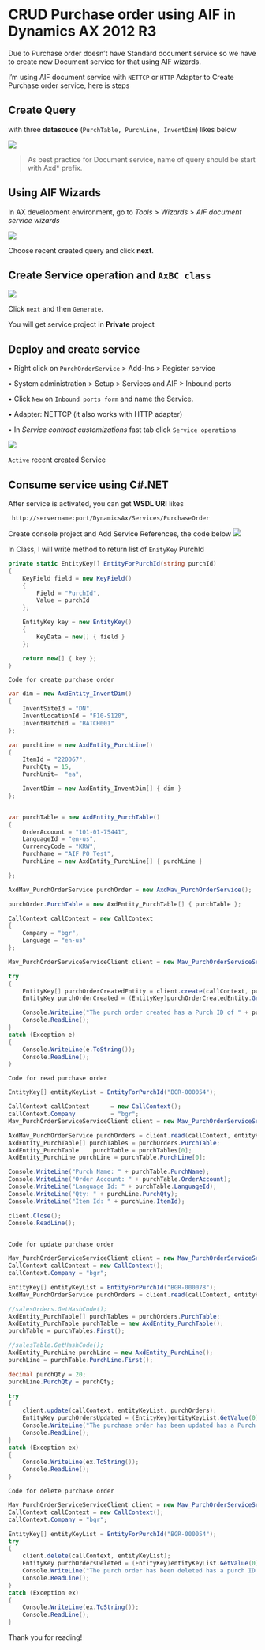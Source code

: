# CRUD Purchase order using AIF in Dynamics AX 2012 R3


Due to Purchase order doesn’t have Standard document service so we have to create new Document service for that using AIF wizards.

I’m using AIF document service with `NETTCP` or `HTTP` Adapter to Create Purchase order service, here is steps

## Create Query 
with three **datasouce** (`PurchTable, PurchLine, InventDim`) likes below

![](/imagesposts/CRUD-Purchase-order-using-AIF-in-Dynamics-AX-2012-R3-01.png)

> As best practice for Document service, name of query should be start with Axd* prefix.

## Using AIF Wizards
In AX development environment, go to *Tools > Wizards > AIF document service wizards*

 ![](/imagesposts/CRUD-Purchase-order-using-AIF-in-Dynamics-AX-2012-R3-02.png)

Choose recent created query and click **next**.

## Create Service operation and `AxBC class`

 ![](/imagesposts/CRUD-Purchase-order-using-AIF-in-Dynamics-AX-2012-R3-03.png)

Click `next` and then `Generate`.
<!--more-->
You will get service project in **Private** project

## Deploy and create service

 •	Right click on `PurchOrderService` > Add-Ins > Register service

 •	System administration > Setup > Services and AIF > Inbound ports

 •	Click `New` on `Inbound ports form` and name the Service.

 •	Adapter: NETTCP (it also works with HTTP adapter)

 •	In *Service contract customizations* fast tab click `Service operations`

![](/imagesposts/CRUD-Purchase-order-using-AIF-in-Dynamics-AX-2012-R3-4.png)


`Active` recent created Service  

## Consume service using C#.NET

After service is activated, you can get **WSDL URI** likes 

` http://servername:port/DynamicsAx/Services/PurchaseOrder`

Create console project and Add Service References, the code below
 ![](/imagesposts/CRUD-Purchase-order-using-AIF-in-Dynamics-AX-2012-R3-05.png)

In Class, I will write method to return list of `EnityKey` PurchId

```C#
private static EntityKey[] EntityForPurchId(string purchId)
{
	KeyField field = new KeyField()
	{
		Field = "PurchId",
		Value = purchId
	};

	EntityKey key = new EntityKey()
	{
		KeyData = new[] { field }
	};

	return new[] { key };
}
```		
		
`Code for create purchase order `

```C#
var dim = new AxdEntity_InventDim()
{
	InventSiteId = "DN",
	InventLocationId = "F10-S120",
	InventBatchId = "BATCH001"
};

var purchLine = new AxdEntity_PurchLine()
{
	ItemId = "220067",
	PurchQty = 15,
	PurchUnit=  "ea",

	InventDim = new AxdEntity_InventDim[] { dim }
};


var purchTable = new AxdEntity_PurchTable()
{
	OrderAccount = "101-01-75441",
	LanguageId = "en-us",
	CurrencyCode = "KRW",
	PurchName = "AIF PO Test",
	PurchLine = new AxdEntity_PurchLine[] { purchLine }

};

AxdMav_PurchOrderService purchOrder = new AxdMav_PurchOrderService();

purchOrder.PurchTable = new AxdEntity_PurchTable[] { purchTable };

CallContext callContext = new CallContext
{
	Company = "bgr",
	Language = "en-us"
};

Mav_PurchOrderServiceServiceClient client = new Mav_PurchOrderServiceServiceClient();

try
{
	EntityKey[] purchOrderCreatedEntity = client.create(callContext, purchOrder);
	EntityKey purchOrderCreated = (EntityKey)purchOrderCreatedEntity.GetValue(0);

	Console.WriteLine("The purch order created has a Purch ID of " + purchOrderCreated.KeyData[0].Value);
	Console.ReadLine();
}
catch (Exception e)
{
	Console.WriteLine(e.ToString());
	Console.ReadLine();
}
```

`Code for read purchase order `

```C#
EntityKey[] entityKeyList = EntityForPurchId("BGR-000054");

CallContext callContext      = new CallContext();
callContext.Company          = "bgr";
Mav_PurchOrderServiceServiceClient client = new Mav_PurchOrderServiceServiceClient();

AxdMav_PurchOrderService purchOrders = client.read(callContext, entityKeyList);
AxdEntity_PurchTable[] purchTables = purchOrders.PurchTable;
AxdEntity_PurchTable    purchTable = purchTables[0];
AxdEntity_PurchLine purchLine = purchTable.PurchLine[0];

Console.WriteLine("Purch Name: " + purchTable.PurchName);            
Console.WriteLine("Order Account: " + purchTable.OrderAccount);
Console.WriteLine("Language Id: " + purchTable.LanguageId);
Console.WriteLine("Qty: " + purchLine.PurchQty);
Console.WriteLine("Item Id: " + purchLine.ItemId);

client.Close();
Console.ReadLine();
			
```

`Code for update purchase order `

```C#
Mav_PurchOrderServiceServiceClient client = new Mav_PurchOrderServiceServiceClient();
CallContext callContext = new CallContext();
callContext.Company = "bgr";

EntityKey[] entityKeyList = EntityForPurchId("BGR-000078");
AxdMav_PurchOrderService purchOrders = client.read(callContext, entityKeyList);

//salesOrders.GetHashCode();
AxdEntity_PurchTable[] purchTables = purchOrders.PurchTable;
AxdEntity_PurchTable purchTable = new AxdEntity_PurchTable();
purchTable = purchTables.First();

//salesTable.GetHashCode();
AxdEntity_PurchLine purchLine = new AxdEntity_PurchLine();
purchLine = purchTable.PurchLine.First();

decimal purchQty = 20;
purchLine.PurchQty = purchQty;

try
{
	client.update(callContext, entityKeyList, purchOrders);
	EntityKey purchOrdersUpdated = (EntityKey)entityKeyList.GetValue(0);
	Console.WriteLine("The purchase order has been updated has a Purch ID of " + purchOrdersUpdated.KeyData[0].Value + " with Qty " + purchQty.ToString() + "");
	Console.ReadLine();
}
catch (Exception ex)
{
	Console.WriteLine(ex.ToString());
	Console.ReadLine();
}
```
			
`Code for delete purchase order `

```C#
Mav_PurchOrderServiceServiceClient client = new Mav_PurchOrderServiceServiceClient();
CallContext callContext = new CallContext();
callContext.Company = "bgr";

EntityKey[] entityKeyList = EntityForPurchId("BGR-000054");
try
{
	client.delete(callContext, entityKeyList);
	EntityKey purchOrdersDeleted = (EntityKey)entityKeyList.GetValue(0);
	Console.WriteLine("The purch order has been deleted has a purch ID of " + purchOrdersDeleted.KeyData[0].Value);
	Console.ReadLine();
}
catch (Exception ex)
{
	Console.WriteLine(ex.ToString());
	Console.ReadLine();
}
```

Thank you for reading!

